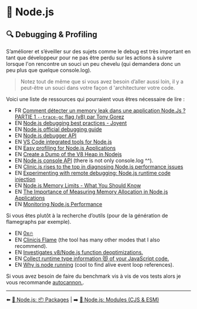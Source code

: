 # 🐢 Node.js

## 🔍 Debugging & Profiling

S’améliorer et s’éveiller sur des sujets comme le debug est très important en tant que développeur pour ne pas être perdu sur les actions à suivre lorsque l'on rencontre un souci un peu chevelu (qui demandera donc un peu plus que quelque console.log).

> Notez tout de même que si vous avez besoin d’aller aussi loin, il y a peut-être un souci dans votre façon d 'architecturer votre code.

Voici une liste de ressources qui pourraient vous êtres nécessaire de lire :

- FR [Comment détecter un memory leak dans une application Node.Js ? PARTIE 1 `--trace-gc` flag (v8) par Tony Gorez](https://www.youtube.com/watch?v=nCamxCaLT2E)
- EN [Node.js debugging best practices - Joyent](https://www.joyent.com/node-js/production/debug)
- EN [Node.js official debugging guide](https://nodejs.org/en/docs/guides/debugging-getting-started/)
- EN [Node.js debugger API](https://nodejs.org/api/debugger.html)
- EN [VS Code integrated tools for Node.js](https://code.visualstudio.com/docs/nodejs/nodejs-tutorial#_debugging-your-node-application)
- EN [Easy profiling for Node.js Applications](https://nodejs.org/en/docs/guides/simple-profiling/)
- EN [Create a Dump of the V8 Heap in Nodejs](https://medium.com/better-programming/make-a-dump-of-the-v8-heap-and-inspect-for-your-node-app-b69f7b68c162)
- EN [Node.js console API](https://nodejs.org/api/console.html) (there is not only console.log ^^).
- EN [Clinic.js rises to the top in diagnosing Node.js performance issues](https://www.nearform.com/blog/clinicjs-rises-top-diagnosing-nodejs-performance/)
- EN [Experimenting with remote debugging: Node.js runtime code injection](https://blog.sqreen.com/remote-debugging-nodejs-runtime-code-injection/)
- EN [Node.js Memory Limits - What You Should Know](https://blog.appsignal.com/2021/12/08/nodejs-memory-limits-what-you-should-know.html)
- EN [The Importance of Measuring Memory Allocation in Node.js Applications](https://www.nearform.com/blog/tracking-memory-allocation-node-js/)
- EN [Monitoring Node.js Performance](https://hire.jonasgalvez.com.br/2023/jan/31/monitoring-nodejs-performance/)

Si vous êtes plutôt à la recherche d’outils (pour de la génération de flamegraphs par exemple).

- EN [0x🔥](https://github.com/davidmarkclements/0x)
- EN [Clinicjs Flame](https://clinicjs.org/flame/) (the tool has many other modes that I also recommend).
- EN [Investigates v8/Node.js function deoptimizations.](https://github.com/thlorenz/deoptigate)
- EN [Collect runtime type information 😻 of your JavaScript code.](https://github.com/fhinkel/type-profile)
- EN [Why is node running](https://github.com/mafintosh/why-is-node-running) (cool to find alive event loop references).

Si vous avez besoin de faire du benchmark vis à vis de vos tests alors je vous recommande [autocannon.](https://github.com/mcollina/autocannon).

---

⬅️ [🐢 Node.js: 📦 Packages](./8-packages.md) |
➡️ [🐢 Node.js: Modules (CJS & ESM)](./10-modules.md)
